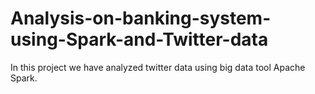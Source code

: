# Analysis-on-banking-system-using-Spark-and-Twitter-data
In this project we have analyzed twitter data using big data tool Apache Spark.
